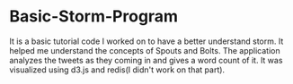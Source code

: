 # Basic-Storm-Program
It is a basic tutorial code I worked on to have a better understand storm.
It helped me understand the concepts of Spouts and Bolts.
The application analyzes the tweets as they coming in and gives a word count of it. It was visualized using d3.js and redis(I didn't work on that part).
